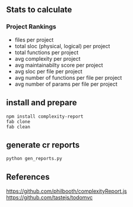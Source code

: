 ## Stats to calculate

### Project Rankings

* files per project
* total sloc (physical, logical) per project
* total functions per project
* avg complexity per project
* avg maintainabilty score per project
* avg sloc per file per project
* avg number of functions per file per project
* avg number of params per file per project


## install and prepare

    npm install complexity-report
    fab clone
    fab clean

## generate cr reports

    python gen_reports.py


## References

https://github.com/philbooth/complexityReport.js
https://github.com/tastejs/todomvc